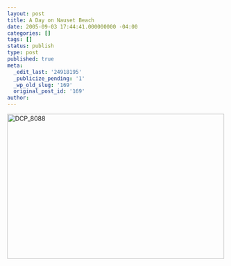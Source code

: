 ```yaml
---
layout: post
title: A Day on Nauset Beach
date: 2005-09-03 17:44:41.000000000 -04:00
categories: []
tags: []
status: publish
type: post
published: true
meta:
  _edit_last: '24918195'
  _publicize_pending: '1'
  _wp_old_slug: '169'
  original_post_id: '169'
author: 
---
```

<a href="http://www.flickr.com/photos/matthewsim/sets/1174586/" title="DCP_8088 by Matthew Simoneau, on Flickr"><img src="http://farm1.staticflickr.com/32/54160097_9368eb5da2.jpg" width="500" height="333" alt="DCP_8088" /></a>
